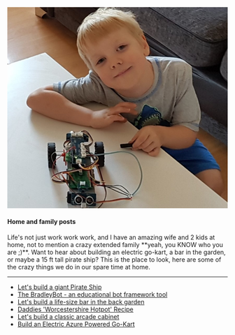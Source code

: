 <section id="blog" class="projects-section bg-light">
    <div class="container">
      <!-- Project One Row -->
      <div class="row justify-content-center no-gutters mb-5 mb-lg-0">
        <div class="col-lg-6">
          <img class="img-fluid" src="/img/20180904_200030.jpg" alt="Bradley with the Botty Mc Bot Face Bot :)">
        </div>
        <div class="col-lg-6">
          <div class="bg-black text-center h-100 project">
            <div class="d-flex h-100">
              <div class="project-text w-100 my-auto text-center text-lg-left">
                <h4 class="text-white">Home and family posts</h4>
                <p class="mb-0 text-white-50">Life's not just work work work, and I have an amazing wife and 2 kids at home, not to mention a crazy extended family **yeah, you KNOW who you are ;)**. Want to hear about building an electric go-kart, a bar in the garden, or maybe a 15 ft tall pirate ship? This is the place to look, here are some of the crazy things we do in our spare time at home.</p>
                <hr class="d-none d-lg-block mb-0 ml-0">
              </div>
            </div>
          </div>
        </div>
      </div>
    </div>
  </section>
  <section id="about" class="about-section text-center">
      <div class="container">
        <div class="row">
          <div class="col-lg-8 mx-auto">
            <p class="text-white-50">
              <ul>    
                <li><a href="/blogpages/buccaneer.html">Let's build a giant Pirate Ship</a></li>
                <li><a href="/blogpages/buccaneer.html">The BradleyBot - an educational bot framework tool</a></li>
                <li><a href="/blogpages/buccaneer.html">Let's build a life-size bar in the back garden</a></li>
                <li><a href="/blogpages/buccaneer.html">Daddies 'Worcestershire Hotpot' Recipe</a></li>
                <li><a href="/blogpages/buccaneer.html">Let's build a classic arcade cabinet</a></li>
                <li><a href="/blogpages/buccaneer.html"><Pending>Build an Electric Azure Powered Go-Kart</Pending></a></li>
              </ul>  
            </p>
          </div>
        </div>
      </div>
    </section>

